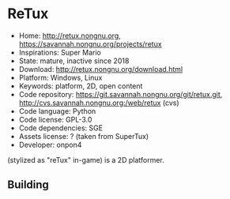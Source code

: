 # ReTux

- Home: http://retux.nongnu.org, https://savannah.nongnu.org/projects/retux
- Inspirations: Super Mario
- State: mature, inactive since 2018
- Download: http://retux.nongnu.org/download.html
- Platform: Windows, Linux
- Keywords: platform, 2D, open content
- Code repository: https://git.savannah.nongnu.org/git/retux.git, http://cvs.savannah.nongnu.org:/web/retux (cvs)
- Code language: Python
- Code license: GPL-3.0
- Code dependencies: SGE
- Assets license: ? (taken from SuperTux)
- Developer: onpon4

(stylized as "reTux" in-game) is a 2D platformer.

## Building
